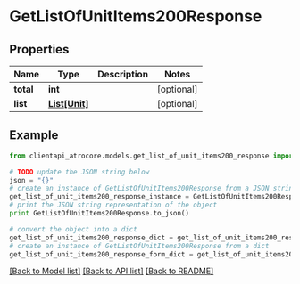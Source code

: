 # GetListOfUnitItems200Response


## Properties
Name | Type | Description | Notes
------------ | ------------- | ------------- | -------------
**total** | **int** |  | [optional] 
**list** | [**List[Unit]**](Unit.md) |  | [optional] 

## Example

```python
from clientapi_atrocore.models.get_list_of_unit_items200_response import GetListOfUnitItems200Response

# TODO update the JSON string below
json = "{}"
# create an instance of GetListOfUnitItems200Response from a JSON string
get_list_of_unit_items200_response_instance = GetListOfUnitItems200Response.from_json(json)
# print the JSON string representation of the object
print GetListOfUnitItems200Response.to_json()

# convert the object into a dict
get_list_of_unit_items200_response_dict = get_list_of_unit_items200_response_instance.to_dict()
# create an instance of GetListOfUnitItems200Response from a dict
get_list_of_unit_items200_response_form_dict = get_list_of_unit_items200_response.from_dict(get_list_of_unit_items200_response_dict)
```
[[Back to Model list]](../README.md#documentation-for-models) [[Back to API list]](../README.md#documentation-for-api-endpoints) [[Back to README]](../README.md)


